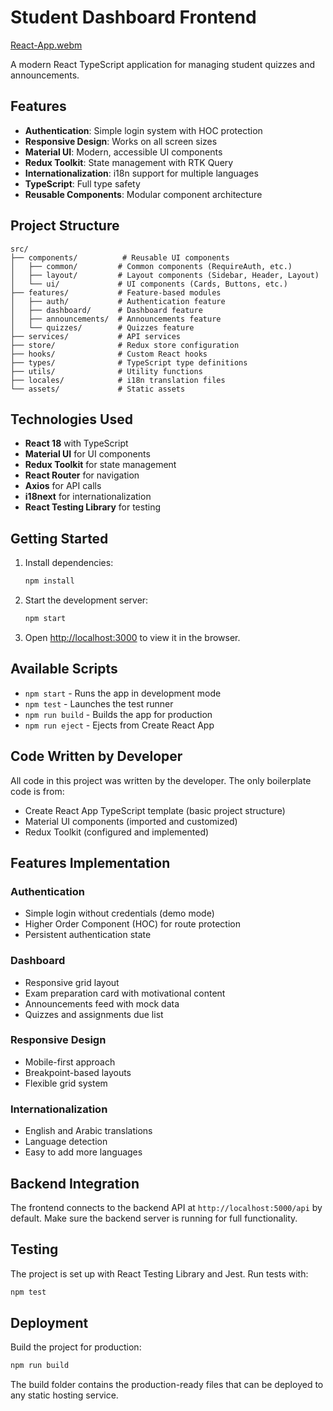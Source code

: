 # Student Dashboard Frontend

[React-App.webm](https://github.com/user-attachments/assets/92cc1f62-06c7-4b3d-bd74-5495f3926b43)

A modern React TypeScript application for managing student quizzes and announcements.

## Features

- **Authentication**: Simple login system with HOC protection
- **Responsive Design**: Works on all screen sizes
- **Material UI**: Modern, accessible UI components
- **Redux Toolkit**: State management with RTK Query
- **Internationalization**: i18n support for multiple languages
- **TypeScript**: Full type safety
- **Reusable Components**: Modular component architecture

## Project Structure

```
src/
├── components/          # Reusable UI components
│   ├── common/         # Common components (RequireAuth, etc.)
│   ├── layout/         # Layout components (Sidebar, Header, Layout)
│   └── ui/             # UI components (Cards, Buttons, etc.)
├── features/           # Feature-based modules
│   ├── auth/           # Authentication feature
│   ├── dashboard/      # Dashboard feature
│   ├── announcements/  # Announcements feature
│   └── quizzes/        # Quizzes feature
├── services/           # API services
├── store/              # Redux store configuration
├── hooks/              # Custom React hooks
├── types/              # TypeScript type definitions
├── utils/              # Utility functions
├── locales/            # i18n translation files
└── assets/             # Static assets
```

## Technologies Used

- **React 18** with TypeScript
- **Material UI** for UI components
- **Redux Toolkit** for state management
- **React Router** for navigation
- **Axios** for API calls
- **i18next** for internationalization
- **React Testing Library** for testing

## Getting Started

1. Install dependencies:
   ```bash
   npm install
   ```

2. Start the development server:
   ```bash
   npm start
   ```

3. Open [http://localhost:3000](http://localhost:3000) to view it in the browser.

## Available Scripts

- `npm start` - Runs the app in development mode
- `npm test` - Launches the test runner
- `npm run build` - Builds the app for production
- `npm run eject` - Ejects from Create React App

## Code Written by Developer

All code in this project was written by the developer. The only boilerplate code is from:
- Create React App TypeScript template (basic project structure)
- Material UI components (imported and customized)
- Redux Toolkit (configured and implemented)

## Features Implementation

### Authentication
- Simple login without credentials (demo mode)
- Higher Order Component (HOC) for route protection
- Persistent authentication state

### Dashboard
- Responsive grid layout
- Exam preparation card with motivational content
- Announcements feed with mock data
- Quizzes and assignments due list

### Responsive Design
- Mobile-first approach
- Breakpoint-based layouts
- Flexible grid system

### Internationalization
- English and Arabic translations
- Language detection
- Easy to add more languages

## Backend Integration

The frontend connects to the backend API at `http://localhost:5000/api` by default. Make sure the backend server is running for full functionality.

## Testing

The project is set up with React Testing Library and Jest. Run tests with:
```bash
npm test
```

## Deployment

Build the project for production:
```bash
npm run build
```

The build folder contains the production-ready files that can be deployed to any static hosting service.
